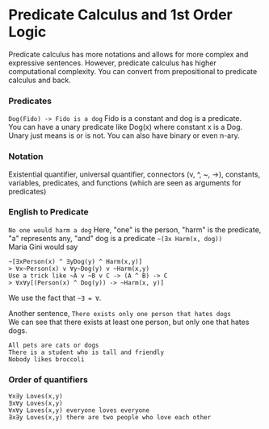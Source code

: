 # Predicate Calculus and 1st Order Logic
Predicate calculus has more notations and allows for more complex and expressive sentences. However, predicate calculus has higher computational complexity. You can convert from prepositional to predicate calculus and back. 

### Predicates
```Dog(Fido) -> Fido is a dog``` Fido is a constant and dog is a predicate.  
You can have a unary predicate like Dog(x) where constant x is a Dog. Unary just means is or is not. You can also have binary or even n-ary. 

### Notation
Existential quantifier, universal quantifier, connectors (v, ^, ~, ->), constants, variables, predicates, and functions (which are seen as arguments for predicates)

### English to Predicate
```No one would harm a dog``` Here, "one" is the person, "harm" is the predicate, "a" represents any, "and" dog is a predicate
```~(∃x Harm(x, dog))```  
Maria Gini would say 
```
~[∃xPerson(x) ^ ∃yDog(y) ^ Harm(x,y)]
> ∀x~Person(x) v ∀y~Dog(y) v ~Harm(x,y)
Use a trick like ~A v ~B v C -> (A ^ B) -> C
> ∀x∀y[(Person(x) ^ Dog(y)) -> ~Harm(x, y)]
```  
We use the fact that ```~∃ = ∀```.  

Another sentence, ```There exists only one person that hates dogs```  
We can see that there exists at least one person, but only one that hates dogs.  

```All pets are cats or dogs```  
```There is a student who is tall and friendly```  
```Nobody likes broccoli```

### Order of quantifiers
```
∀x∃y Loves(x,y)
∃x∀y Loves(x,y)
∀x∀y Loves(x,y) everyone loves everyone
∃x∃y Loves(x,y) there are two people who love each other
```